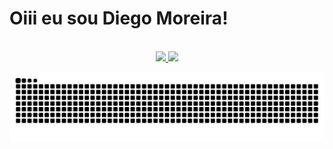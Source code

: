 # Oiii eu sou Diego Moreira!
<br>
<div align="center">
  <a href="https://github.com/dmsdiegomoreira">
  <img height="180em" src="https://github-readme-stats.vercel.app/api?username=dmsdiegomoreira&show_icons=true&theme=algolia&border_color=2DDE98&include_all_commits=true&count_private=true"/>
  <img height="180em" src="https://github-readme-stats.vercel.app/api/top-langs/?username=rafaballerini&layout=compact&langs_count=7&theme=algolia&border_color=2DDE98&locale=pt"/>
</div>
 
 ![Snake animation](https://github.com/dmsdiegomoreira/dmsdiegomoreira/blob/output/github-contribution-grid-snake.svg)
